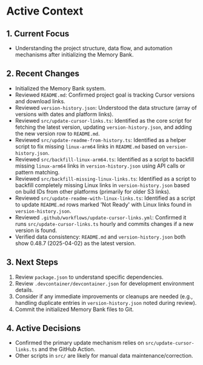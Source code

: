 <!-- Version: 1.1 | Last Updated: 2025-06-04 -->

# Active Context

## 1. Current Focus

- Understanding the project structure, data flow, and automation mechanisms after initializing the Memory Bank.

## 2. Recent Changes

- Initialized the Memory Bank system.
- Reviewed `README.md`: Confirmed project goal is tracking Cursor versions and download links.
- Reviewed `version-history.json`: Understood the data structure (array of versions with dates and platform links).
- Reviewed `src/update-cursor-links.ts`: Identified as the core script for fetching the latest version, updating `version-history.json`, and adding the new version row to `README.md`.
- Reviewed `src/update-readme-from-history.ts`: Identified as a helper script to fix missing `linux-arm64` links in `README.md` based on `version-history.json`.
- Reviewed `src/backfill-linux-arm64.ts`: Identified as a script to backfill missing `linux-arm64` links in `version-history.json` using API calls or pattern matching.
- Reviewed `src/backfill-missing-linux-links.ts`: Identified as a script to backfill completely missing Linux links in `version-history.json` based on build IDs from other platforms (primarily for older S3 links).
- Reviewed `src/update-readme-with-linux-links.ts`: Identified as a script to update `README.md` rows marked 'Not Ready' with Linux links found in `version-history.json`.
- Reviewed `.github/workflows/update-cursor-links.yml`: Confirmed it runs `src/update-cursor-links.ts` hourly and commits changes if a new version is found.
- Verified data consistency: `README.md` and `version-history.json` both show 0.48.7 (2025-04-02) as the latest version.

## 3. Next Steps

1.  Review `package.json` to understand specific dependencies.
2.  Review `.devcontainer/devcontainer.json` for development environment details.
3.  Consider if any immediate improvements or cleanups are needed (e.g., handling duplicate entries in `version-history.json` noted during review).
4.  Commit the initialized Memory Bank files to Git.

## 4. Active Decisions

- Confirmed the primary update mechanism relies on `src/update-cursor-links.ts` and the GitHub Action.
- Other scripts in `src/` are likely for manual data maintenance/correction.